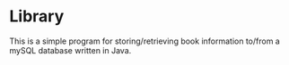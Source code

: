 Library
====
This is a simple program for storing/retrieving book information to/from a mySQL database written in Java.

